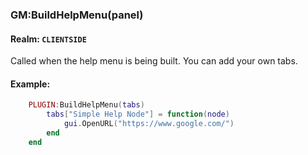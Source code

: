 ### GM:BuildHelpMenu(panel)

#### Realm: `CLIENTSIDE`

Called when the help menu is being built. You can add your own tabs.

#### Example:

```lua
    PLUGIN:BuildHelpMenu(tabs)
        tabs["Simple Help Node"] = function(node)
            gui.OpenURL("https://www.google.com/")
        end
    end
```